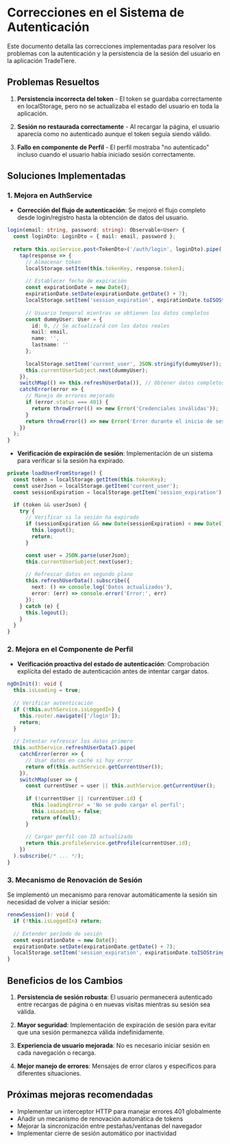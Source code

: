 # Correcciones en el Sistema de Autenticación

Este documento detalla las correcciones implementadas para resolver los problemas con la autenticación y la persistencia de la sesión del usuario en la aplicación TradeTiere.

## Problemas Resueltos

1. **Persistencia incorrecta del token** - El token se guardaba correctamente en localStorage, pero no se actualizaba el estado del usuario en toda la aplicación.

2. **Sesión no restaurada correctamente** - Al recargar la página, el usuario aparecía como no autenticado aunque el token seguía siendo válido.

3. **Fallo en componente de Perfil** - El perfil mostraba "no autenticado" incluso cuando el usuario había iniciado sesión correctamente.

## Soluciones Implementadas

### 1. Mejora en AuthService

- **Corrección del flujo de autenticación**: Se mejoró el flujo completo desde login/registro hasta la obtención de datos del usuario.

```typescript
login(email: string, password: string): Observable<User> {
  const loginDto: LoginDto = { mail: email, password };
  
  return this.apiService.post<TokenDto>('/auth/login', loginDto).pipe(
    tap(response => {
      // Almacenar token
      localStorage.setItem(this.tokenKey, response.token);
      
      // Establecer fecha de expiración
      const expirationDate = new Date();
      expirationDate.setDate(expirationDate.getDate() + 7);
      localStorage.setItem('session_expiration', expirationDate.toISOString());
      
      // Usuario temporal mientras se obtienen los datos completos
      const dummyUser: User = {
        id: 0, // Se actualizará con los datos reales
        mail: email,
        name: '',
        lastname: ''
      };
      
      localStorage.setItem('current_user', JSON.stringify(dummyUser));
      this.currentUserSubject.next(dummyUser);
    }),
    switchMap(() => this.refreshUserData()), // Obtener datos completos automáticamente
    catchError(error => {
      // Manejo de errores mejorado
      if (error.status === 401) {
        return throwError(() => new Error('Credenciales inválidas'));
      }
      return throwError(() => new Error('Error durante el inicio de sesión'));
    })
  );
}
```

- **Verificación de expiración de sesión**: Implementación de un sistema para verificar si la sesión ha expirado.

```typescript
private loadUserFromStorage() {
  const token = localStorage.getItem(this.tokenKey);
  const userJson = localStorage.getItem('current_user');
  const sessionExpiration = localStorage.getItem('session_expiration');

  if (token && userJson) {
    try {
      // Verificar si la sesión ha expirado
      if (sessionExpiration && new Date(sessionExpiration) < new Date()) {
        this.logout();
        return;
      }

      const user = JSON.parse(userJson);
      this.currentUserSubject.next(user);
      
      // Refrescar datos en segundo plano
      this.refreshUserData().subscribe({
        next: () => console.log('Datos actualizados'),
        error: (err) => console.error('Error:', err)
      });
    } catch (e) {
      this.logout();
    }
  }
}
```

### 2. Mejora en el Componente de Perfil

- **Verificación proactiva del estado de autenticación**: Comprobación explícita del estado de autenticación antes de intentar cargar datos.

```typescript
ngOnInit(): void {
  this.isLoading = true;
  
  // Verificar autenticación
  if (!this.authService.isLoggedIn) {
    this.router.navigate(['/login']);
    return;
  }
  
  // Intentar refrescar los datos primero
  this.authService.refreshUserData().pipe(
    catchError(error => {
      // Usar datos en caché si hay error
      return of(this.authService.getCurrentUser());
    }),
    switchMap(user => {
      const currentUser = user || this.authService.getCurrentUser();
      
      if (!currentUser || !currentUser.id) {
        this.loadingError = 'No se pudo cargar el perfil';
        this.isLoading = false;
        return of(null);
      }
      
      // Cargar perfil con ID actualizado
      return this.profileService.getProfile(currentUser.id);
    })
  ).subscribe(/* ... */);
}
```

### 3. Mecanismo de Renovación de Sesión

Se implementó un mecanismo para renovar automáticamente la sesión sin necesidad de volver a iniciar sesión:

```typescript
renewSession(): void {
  if (!this.isLoggedIn) return;
  
  // Extender período de sesión
  const expirationDate = new Date();
  expirationDate.setDate(expirationDate.getDate() + 7);
  localStorage.setItem('session_expiration', expirationDate.toISOString());
}
```

## Beneficios de los Cambios

1. **Persistencia de sesión robusta**: El usuario permanecerá autenticado entre recargas de página o en nuevas visitas mientras su sesión sea válida.

2. **Mayor seguridad**: Implementación de expiración de sesión para evitar que una sesión permanezca válida indefinidamente.

3. **Experiencia de usuario mejorada**: No es necesario iniciar sesión en cada navegación o recarga.

4. **Mejor manejo de errores**: Mensajes de error claros y específicos para diferentes situaciones.

## Próximas mejoras recomendadas

- Implementar un interceptor HTTP para manejar errores 401 globalmente
- Añadir un mecanismo de renovación automática de tokens
- Mejorar la sincronización entre pestañas/ventanas del navegador
- Implementar cierre de sesión automático por inactividad
